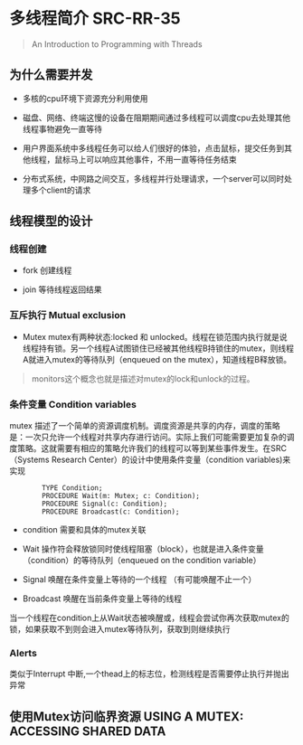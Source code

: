 # 多线程简介 SRC-RR-35

> An Introduction to Programming with Threads

## 为什么需要并发

* 多核的cpu环境下资源充分利用使用

* 磁盘、网络、终端这慢的设备在阻期期间通过多线程可以调度cpu去处理其他线程事物避免一直等待

* 用户界面系统中多线程任务可以给人们很好的体验，点击鼠标，提交任务到其他线程，鼠标马上可以响应其他事件，不用一直等待任务结束

* 分布式系统，中网路之间交互，多线程并行处理请求，一个server可以同时处理多个client的请求

## 线程模型的设计

### 线程创建

* fork 创建线程

* join 等待线程返回结果

### 互斥执行 Mutual exclusion

* Mutex mutex有两种状态:locked 和 unlocked。线程在锁范围内执行就是说线程持有锁。另一个线程A试图锁住已经被其他线程B持锁住的mutex，则线程A就进入mutex的等待队列（enqueued on the mutex），知道线程B释放锁。

> monitors这个概念也就是描述对mutex的lock和unlock的过程。

### 条件变量 Condition variables

mutex 描述了一个简单的资源调度机制。调度资源是共享的内存，调度的策略是：一次只允许一个线程对共享内存进行访问。实际上我们可能需要更加复杂的调度策略。这就需要有相应的策略允许我们的线程可以等到某些事件发生。在SRC（Systems Research Center）的设计中使用条件变量（condition variables)来实现

``` Modula-2+
        TYPE Condition;
        PROCEDURE Wait(m: Mutex; c: Condition);
        PROCEDURE Signal(c: Condition); 
        PROCEDURE Broadcast(c: Condition);
```

* condition 需要和具体的mutex关联

* Wait 操作符会释放锁同时使线程阻塞（block），也就是进入条件变量（condition）的等待队列（enqueued on the condition variable）

* Signal 唤醒在条件变量上等待的一个线程 （有可能唤醒不止一个）

* Broadcast 唤醒在当前条件变量上等待的线程

当一个线程在condition上从Wait状态被唤醒或，线程会尝试你再次获取mutex的锁，如果获取不到则会进入mutex等待队列，获取到则继续执行

### Alerts

类似于Interrupt 中断,一个thead上的标志位，检测线程是否需要停止执行并抛出异常


## 使用Mutex访问临界资源 USING A MUTEX: ACCESSING SHARED DATA











